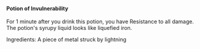 #### Potion of Invulnerability
For 1 minute after you drink this potion, you have Resistance to all damage. The potion's syrupy liquid looks like liquefied iron.

Ingredients: A piece of metal struck by lightning 